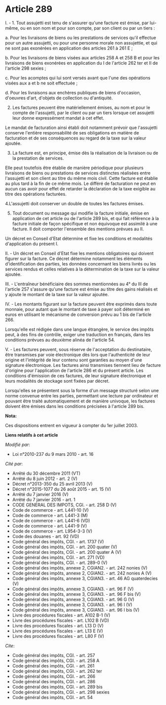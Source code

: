 # Article 289

I. - 1. Tout assujetti est tenu de s'assurer qu'une facture est émise, par lui-même, ou en son nom et pour son compte, par
son client ou par un tiers : 

a. Pour les livraisons de biens ou les prestations de services qu'il effectue pour un autre assujetti, ou pour une personne
morale non assujettie, et qui ne sont pas exonérées en application des articles 261 à 261 E ; 

b. Pour les livraisons de biens visées aux articles 258 A et 258 B et pour les livraisons de biens exonérées en application
du I de l'article 262 ter et II de l'article 298 sexies ; 

c. Pour les acomptes qui lui sont versés avant que l'une des opérations visées aux a et b ne soit effectuée ; 

d. Pour les livraisons aux enchères publiques de biens d'occasion, d'oeuvres d'art, d'objets de collection ou d'antiquité. 

2. Les factures peuvent être matériellement émises, au nom et pour le compte de l'assujetti, par le client ou par un tiers
lorsque cet assujetti leur donne expressément mandat à cet effet. 

Le mandat de facturation ainsi établi doit notamment prévoir que l'assujetti conserve l'entière responsabilité de ses
obligations en matière de facturation et de ses conséquences au regard de la taxe sur la valeur ajoutée. 

3. La facture est, en principe, émise dès la réalisation de la livraison ou de la prestation de services. 

Elle peut toutefois être établie de manière périodique pour plusieurs livraisons de biens ou prestations de services
distinctes réalisées entre l'assujetti et son client au titre du même mois civil. Cette facture est établie au plus tard à la
fin de ce même mois. Le différé de facturation ne peut en aucun cas avoir pour effet de retarder la déclaration de la taxe
exigible au titre des opérations facturées. 

4.L'assujetti doit conserver un double de toutes les factures émises. 

5. Tout document ou message qui modifie la facture initiale, émise en application de cet article ou de l'article 289 bis, et
qui fait référence à la facture initiale de façon spécifique et non équivoque est assimilé à une facture. Il doit comporter
l'ensemble des mentions prévues au II. 

Un décret en Conseil d'Etat détermine et fixe les conditions et modalités d'application du présent I. 

II. - Un décret en Conseil d'Etat fixe les mentions obligatoires qui doivent figurer sur la facture. Ce décret détermine
notamment les éléments d'identification des parties, les données concernant les biens livrés ou les services rendus et celles
relatives à la détermination de la taxe sur la valeur ajoutée. 

III. - L'entraîneur bénéficiaire des sommes mentionnées au 4° du III de l'article 257 s'assure qu'une facture est émise au
titre des gains réalisés et y ajoute le montant de la taxe sur la valeur ajoutée. 

IV. - Les montants figurant sur la facture peuvent être exprimés dans toute monnaie, pour autant que le montant de taxe à
payer soit déterminé en euros en utilisant le mécanisme de conversion prévu au 1 bis de l'article 266. 

Lorsqu'elle est rédigée dans une langue étrangère, le service des impôts peut, à des fins de contrôle, exiger une traduction
en français, dans les conditions prévues au deuxième alinéa de l'article 54.

V. - Les factures peuvent, sous réserve de l'acceptation du destinataire, être transmises par voie électronique dès lors que
l'authenticité de leur origine et l'intégrité de leur contenu sont garanties au moyen d'une signature électronique. Les
factures ainsi transmises tiennent lieu de facture d'origine pour l'application de l'article 286 et du présent article. Les
conditions d'émission de ces factures, de leur signature électronique et leurs modalités de stockage sont fixées par décret. 

Lorsqu'elles se présentent sous la forme d'un message structuré selon une norme convenue entre les parties, permettant une
lecture par ordinateur et pouvant être traité automatiquement et de manière univoque, les factures doivent être émises dans
les conditions précisées à l'article 289 bis.

**Nota:**

Ces dispositions entrent en vigueur à compter du 1er juillet 2003.

**Liens relatifs à cet article**

_Modifié par_:

  - Loi n°2010-237 du 9 mars 2010 - art. 16

_Cité par_:

  - Arrêté du 30 décembre 2011 (VT)
  - Arrêté du 8 juin 2012 - art. 2 (V)
  - Décret n°2013-350 du 25 avril 2013 (V)
  - Décret n°2015-1077 du 26 août 2015 - art. 15 (V)
  - Arrêté du 7 janvier 2016 (V)
  - Arrêté du 7 janvier 2016 - art. 1
  - CODE GENERAL DES IMPOTS, CGI. - art. 258 D (V)
  - Code de commerce - art. L441-10 (V)
  - Code de commerce - art. L441-3 (M)
  - Code de commerce - art. L441-6 (VD)
  - Code de commerce - art. L441-9 (V)
  - Code de commerce - art. L954-3-3 (V)
  - Code des douanes - art. 92 (VD)
  - Code général des impôts, CGI. - art. 1737 (V)
  - Code général des impôts, CGI. - art. 200 quater (V)
  - Code général des impôts, CGI. - art. 200 quater A (V)
  - Code général des impôts, CGI. - art. 271 (VD)
  - Code général des impôts, CGI. - art. 289-0 (V)
  - Code général des impôts, annexe 2, CGIAN2. - art. 242 nonies (V)
  - Code général des impôts, annexe 2, CGIAN2. - art. 242 nonies A (V)
  - Code général des impôts, annexe 3, CGIAN3. - art. 46 AG quaterdecies (V)
  - Code général des impôts, annexe 3, CGIAN3. - art. 96 F (V)
  - Code général des impôts, annexe 3, CGIAN3. - art. 96 F bis (V)
  - Code général des impôts, annexe 3, CGIAN3. - art. 96 G (V)
  - Code général des impôts, annexe 3, CGIAN3. - art. 96 I (V)
  - Code général des impôts, annexe 3, CGIAN3. - art. 96 I bis (V)
  - Livre des procédures fiscales - art. A102 B-1 (V)
  - Livre des procédures fiscales - art. L102 B (VD)
  - Livre des procédures fiscales - art. L13 D (V)
  - Livre des procédures fiscales - art. L13 E (V)
  - Livre des procédures fiscales - art. L80 F (V)

_Cite_:

  - Code général des impôts, CGI. - art. 257
  - Code général des impôts, CGI. - art. 258 A
  - Code général des impôts, CGI. - art. 261
  - Code général des impôts, CGI. - art. 262 ter
  - Code général des impôts, CGI. - art. 266
  - Code général des impôts, CGI. - art. 286
  - Code général des impôts, CGI. - art. 289 bis
  - Code général des impôts, CGI. - art. 298 sexies
  - Code général des impôts, CGI. - art. 54

